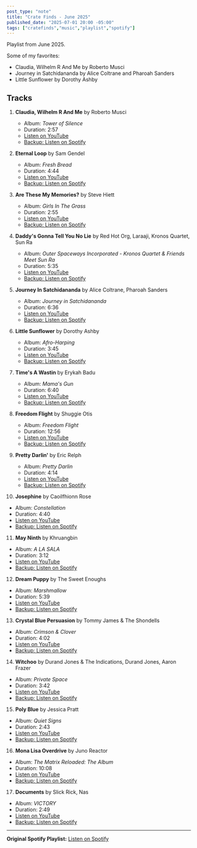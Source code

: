 ```yaml
---
post_type: "note" 
title: "Crate Finds - June 2025"
published_date: "2025-07-01 20:00 -05:00"
tags: ["cratefinds","music","playlist","spotify"]
---
```


Playlist from June 2025.

Some of my favorites:

- Claudia, Wilhelm R And Me by Roberto Musci
- Journey in Satchidananda by Alice Coltrane and Pharoah Sanders
- Little Sunflower by Dorothy Ashby

## Tracks

1. **Claudia, Wilhelm R And Me** by Roberto Musci
   - Album: *Tower of Silence*
   - Duration: 2:57
   - [Listen on YouTube](https://www.youtube.com/watch?v=g6-Wf79K_zE)
   - [Backup: Listen on Spotify](https://open.spotify.com/track/4jR8SmpJ76qsD1TlaD6TIY)

2. **Eternal Loop** by Sam Gendel
   - Album: *Fresh Bread*
   - Duration: 4:44
   - [Listen on YouTube](https://www.youtube.com/watch?v=4IVquk6qCK8)
   - [Backup: Listen on Spotify](https://open.spotify.com/track/5accXvV8qKql1dvAq5Qg6K)

3. **Are These My Memories?** by Steve Hiett
   - Album: *Girls In The Grass*
   - Duration: 2:55
   - [Listen on YouTube](https://www.youtube.com/watch?v=G0LULLBZxi8)
   - [Backup: Listen on Spotify](https://open.spotify.com/track/1NPf5FCRtTxNlm5XGhkKhw)

4. **Daddy's Gonna Tell You No Lie** by Red Hot Org, Laraaji, Kronos Quartet, Sun Ra
   - Album: *Outer Spaceways Incorporated \- Kronos Quartet & Friends Meet Sun Ra*
   - Duration: 5:35
   - [Listen on YouTube](https://www.youtube.com/watch?v=a87qKeEy1JM)
   - [Backup: Listen on Spotify](https://open.spotify.com/track/25w1nwtRPI5ozR13AH7E5O)

5. **Journey In Satchidananda** by Alice Coltrane, Pharoah Sanders
   - Album: *Journey in Satchidananda*
   - Duration: 6:36
   - [Listen on YouTube](https://www.youtube.com/watch?v=TQtEFdyhgdE)
   - [Backup: Listen on Spotify](https://open.spotify.com/track/2gG3ivmsfylVXLyIJvLXyN)

6. **Little Sunflower** by Dorothy Ashby
   - Album: *Afro\-Harping*
   - Duration: 3:45
   - [Listen on YouTube](https://www.youtube.com/watch?v=PtU7I59BbK4)
   - [Backup: Listen on Spotify](https://open.spotify.com/track/3A6e928yOFJ0MhlG7xrFDW)

7. **Time's A Wastin** by Erykah Badu
   - Album: *Mama's Gun*
   - Duration: 6:40
   - [Listen on YouTube](https://www.youtube.com/watch?v=apHvjAXjTgI)
   - [Backup: Listen on Spotify](https://open.spotify.com/track/6q8fYYujrQxXckq1tTtqqi)

8. **Freedom Flight** by Shuggie Otis
   - Album: *Freedom Flight*
   - Duration: 12:56
   - [Listen on YouTube](https://www.youtube.com/watch?v=xkpvklUQpOo)
   - [Backup: Listen on Spotify](https://open.spotify.com/track/7xPlEpRGFkI7AcsqSMCLbM)

9. **Pretty Darlin'** by Eric Relph
   - Album: *Pretty Darlin*
   - Duration: 4:14
   - [Listen on YouTube](https://www.youtube.com/watch?v=9jqRD_jVXpI)
   - [Backup: Listen on Spotify](https://open.spotify.com/track/43ADCg1ppa4P7at2oJ3RFC)

10. **Josephine** by Caoilfhionn Rose
   - Album: *Constellation*
   - Duration: 4:40
   - [Listen on YouTube](https://www.youtube.com/watch?v=lalaVN6oI8Q)
   - [Backup: Listen on Spotify](https://open.spotify.com/track/2BigkQQGvgUdj5moWxXuti)

11. **May Ninth** by Khruangbin
   - Album: *A LA SALA*
   - Duration: 3:12
   - [Listen on YouTube](https://www.youtube.com/watch?v=sTcHbELHYCk)
   - [Backup: Listen on Spotify](https://open.spotify.com/track/5yVGW2o9LXaiiS4I3HUM3k)

12. **Dream Puppy** by The Sweet Enoughs
   - Album: *Marshmallow*
   - Duration: 5:39
   - [Listen on YouTube](https://www.youtube.com/watch?v=k2D7txqmPaQ)
   - [Backup: Listen on Spotify](https://open.spotify.com/track/0JuXNcbA4jqJgDzIO90f1D)

13. **Crystal Blue Persuasion** by Tommy James & The Shondells
   - Album: *Crimson & Clover*
   - Duration: 4:02
   - [Listen on YouTube](https://www.youtube.com/watch?v=oDN7nukZRnw)
   - [Backup: Listen on Spotify](https://open.spotify.com/track/0aD8W0ChzDgEKpB1zsJ8zv)

14. **Witchoo** by Durand Jones & The Indications, Durand Jones, Aaron Frazer
   - Album: *Private Space*
   - Duration: 3:42
   - [Listen on YouTube](https://www.youtube.com/watch?v=d7vTtnevlO4)
   - [Backup: Listen on Spotify](https://open.spotify.com/track/6W9rbkBueZQrwuzO24GHZ2)

15. **Poly Blue** by Jessica Pratt
   - Album: *Quiet Signs*
   - Duration: 2:43
   - [Listen on YouTube](https://www.youtube.com/watch?v=7mBq_4D1s6A)
   - [Backup: Listen on Spotify](https://open.spotify.com/track/3cW2MmZW1GjdFbBfezcOZI)

16. **Mona Lisa Overdrive** by Juno Reactor
   - Album: *The Matrix Reloaded: The Album*
   - Duration: 10:08
   - [Listen on YouTube](https://www.youtube.com/watch?v=QQsf8wRiEoc)
   - [Backup: Listen on Spotify](https://open.spotify.com/track/6m7mgnkUOpQGzvaqdIeyye)

17. **Documents** by Slick Rick, Nas
   - Album: *VICTORY*
   - Duration: 2:49
   - [Listen on YouTube](https://www.youtube.com/watch?v=cb8U6atGJp8)
   - [Backup: Listen on Spotify](https://open.spotify.com/track/2GZIuPFHBY7yanCa7pzxak)

---

**Original Spotify Playlist:** [Listen on Spotify](https://open.spotify.com/playlist/6ZhcCrMutGjgL80C22iN1u)
